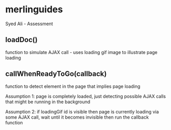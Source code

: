 # merlinguides
Syed Ali - Assessment

## loadDoc()
function to simulate AJAX call - uses loading gif image to illustrate page loading

## callWhenReadyToGo(callback)
function to detect element in the page that implies page loading  

Assumption 1: page is completely loaded, just detecting possible AJAX calls that might be running in the background  

Assumption 2: if loadingGif id is visible then page is currently loading via some AJAX call, wait until it becomes invisible then run the callback function

